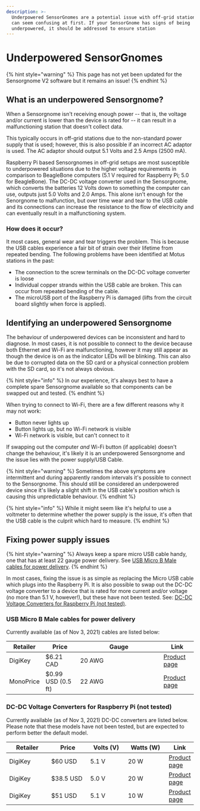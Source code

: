 ```yaml
---
description: >-
  Underpowered SensorGnomes are a potential issue with off-grid stations which
  can seem confusing at first. If your SensorGnome has signs of being
  underpowered, it should be addressed to ensure station
---
```


# Underpowered SensorGnomes

{% hint style="warning" %}
This page has not yet been updated for the Sensorgnome V2 software but it remains an issue!
{% endhint %}

## What is an underpowered Sensorgnome?

When a Sensorgnome isn't receiving enough power -- that is, the voltage and/or current is lower than the device is rated for -- it can result in a malfunctioning station that doesn't collect data.&#x20;

This typically occurs in off-grid stations due to the non-standard power supply that is used; however, this is also possible if an incorrect AC adaptor is used. The AC adaptor should output 5.1 Volts and 2.5 Amps (2500 mA).

Raspberry Pi based Sensorgnomes in off-grid setups are most susceptible to underpowered situations due to the higher voltage requirements in comparison to BeagleBone computers (5.1 V required for Raspberry Pi; 5.0 for BeagleBone). The DC-DC voltage converter used in the Sensorgnome, which converts the batteries 12 Volts down to something the computer can use, outputs just 5.0 Volts and 2.0 Amps. This alone isn't enough for the Senorgnome to malfunction, but over time wear and tear to the USB cable and its connections can increase the resistance to the flow of electricity and can eventually result in a malfunctioning system.

### How does it occur?

It most cases, general wear and tear triggers the problem. This is because the USB cables experience a fair bit of strain over their lifetime from repeated bending. The following problems have been identified at Motus stations in the past:&#x20;

* The connection to the screw terminals on the DC-DC voltage converter is loose
* Individual copper strands within the USB cable are broken. This can occur from repeated bending of the cable.
* The microUSB port of the Raspberry Pi is damaged (lifts from the circuit board slightly when force is applied).

## Identifying an underpowered Sensorgnome

The behaviour of underpowered devices can be inconsistent and hard to diagnose. In most cases, it is not possible to connect to the device because both Ethernet and Wi-Fi are malfunctioning, however it may still appear as though the device is on as the indicator LEDs will be blinking. This can also be due to corrupted data on the SD card or a physical connection problem with the SD card, so it's not always obvious.&#x20;

{% hint style="info" %}
In our experience, it's always best to have a complete spare Sensorgnome available so that components can be swapped out and tested.&#x20;
{% endhint %}

When trying to connect to Wi-Fi, there are a few different reasons why it may not work:

* Button never lights up
* Button lights up, but no Wi-Fi network is visible
* Wi-Fi network is visible, but can't connect to it

If swapping out the computer _and_ Wi-Fi button (if applicable) doesn't change the behaviour, it's likely it is an underpowered Sensorgnome and the issue lies with the power supply/USB Cable.

{% hint style="warning" %}
Sometimes the above symptoms are intermittent and during apparently random intervals it's possible to connect to the Sensorgnome. This should still be considered an underpowered device since it's likely a slight shift in the USB cable's position which is causing this unpredictable behaviour.
{% endhint %}

{% hint style="info" %}
While it might seem like it's helpful to use a voltmeter to determine whether the power supply is the issue, it's often that the USB cable is the culprit which hard to measure.
{% endhint %}

## Fixing power supply issues

{% hint style="warning" %}
Always keep a spare micro USB cable handy, one that has at least 22 gauge power delivery. See [USB Micro B Male cables for power delivery](underpowered-sensorgnomes.md#usb-micro-b-male-cables-for-power-delivery).&#x20;
{% endhint %}

In most cases, fixing the issue is as simple as replacing the Micro USB cable which plugs into the Raspberry Pi. It is also possible to swap out the DC-DC voltage converter to a device that is rated for more current and/or voltage (no more than 5.1 V, however!), but these have not been tested. See: [DC-DC Voltage Converters for Raspberry Pi (not tested)](underpowered-sensorgnomes.md#dc-dc-voltage-converters-for-raspberry-pi-not-tested).

### USB Micro B Male cables for power delivery

Currently available (as of Nov 3, 2021) cables are listed below:

<table><thead><tr><th>Retailer</th><th>Price</th><th width="208">Gauge</th><th>Link</th></tr></thead><tbody><tr><td>DigiKey</td><td>$6.21 CAD</td><td>20 AWG</td><td><a href="https://www.digikey.ca/en/products/detail/tripp-lite/UR05C-003-UARB/5359414">Product page</a></td></tr><tr><td>MonoPrice</td><td>$0.99 USD (0.5 ft)</td><td>22 AWG</td><td><a href="https://www.monoprice.com/product?p_id=13924">Product page</a></td></tr></tbody></table>

### DC-DC Voltage Converters for Raspberry Pi (not tested)

Currently available (as of Nov 3, 2021) DC-DC converters are listed below. Please note that these models have not been tested, but are expected to perform better the default model.

<table><thead><tr><th width="150">Retailer</th><th width="150">Price</th><th width="150">Volts (V)</th><th width="162">Watts (W)</th><th>Link</th></tr></thead><tbody><tr><td>DigiKey</td><td>$60 USD</td><td>5.1 V</td><td>20 W</td><td><a href="https://www.digikey.ca/en/products/detail/xp-power/DTE2024S5V1/5931159">Product page</a></td></tr><tr><td>DigiKey</td><td>$38.5 USD</td><td>5.0 V</td><td>20 W</td><td><a href="https://www.mouser.com/ProductDetail/490-PYB15-Q24-S5-T">Product page</a></td></tr><tr><td>DigiKey</td><td>$51 USD</td><td>5.1 V</td><td>10 W</td><td><a href="https://www.digikey.ca/en/products/detail/traco-power/TMDC-10-2411/9698249">Product page</a></td></tr></tbody></table>
